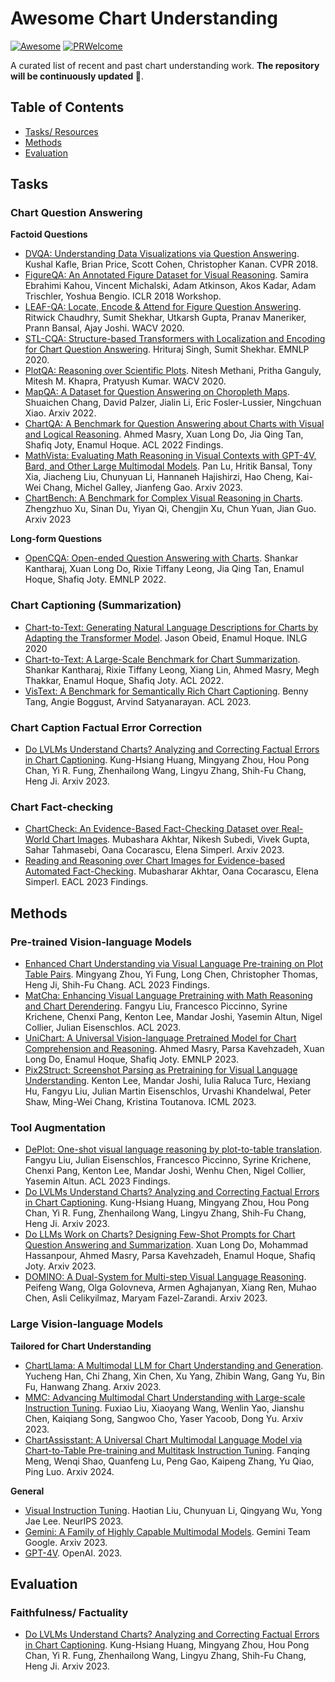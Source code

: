 # Awesome Chart Understanding

[![Awesome](https://cdn.rawgit.com/sindresorhus/awesome/d7305f38d29fed78fa85652e3a63e154dd8e8829/media/badge.svg)](https://github.com/sindresorhus/awesome)
[![PRWelcome](https://img.shields.io/badge/PRs-Welcome-red)](https://img.shields.io/badge/PRs-Welcome-red)

A curated list of recent and past chart understanding work. **The repository will be continuously updated 📝**.


## Table of Contents 
*  [Tasks/ Resources](#tasks)
*  [Methods](#methods)
*  [Evaluation](#evaluation)


## Tasks

### Chart Question Answering 

**Factoid Questions**

- [DVQA: Understanding Data Visualizations via Question Answering](https://openaccess.thecvf.com/content_cvpr_2018/papers/Kafle_DVQA_Understanding_Data_CVPR_2018_paper.pdf). Kushal Kafle, Brian Price, Scott Cohen, Christopher Kanan. CVPR 2018.
- [FigureQA: An Annotated Figure Dataset for Visual Reasoning](https://arxiv.org/abs/1710.07300). Samira Ebrahimi Kahou, Vincent Michalski, Adam Atkinson, Akos Kadar, Adam Trischler, Yoshua Bengio. ICLR 2018 Workshop.
- [LEAF-QA: Locate, Encode & Attend for Figure Question Answering](https://openaccess.thecvf.com/content_WACV_2020/papers/Chaudhry_LEAF-QA_Locate_Encode__Attend_for_Figure_Question_Answering_WACV_2020_paper.pdf). Ritwick Chaudhry, Sumit Shekhar, Utkarsh Gupta, Pranav Maneriker, Prann Bansal, Ajay Joshi. WACV 2020.
- [STL-CQA: Structure-based Transformers with Localization and Encoding for Chart Question Answering](https://aclanthology.org/2020.emnlp-main.264/). Hrituraj Singh, Sumit Shekhar. EMNLP 2020.
- [PlotQA: Reasoning over Scientific Plots](https://arxiv.org/abs/1909.00997). Nitesh Methani, Pritha Ganguly, Mitesh M. Khapra, Pratyush Kumar. WACV 2020.
- [MapQA: A Dataset for Question Answering on Choropleth Maps](https://arxiv.org/abs/2211.08545). Shuaichen Chang, David Palzer, Jialin Li, Eric Fosler-Lussier, Ningchuan Xiao. Arxiv 2022.
- [ChartQA: A Benchmark for Question Answering about Charts with Visual and Logical Reasoning](https://aclanthology.org/2022.findings-acl.177/). Ahmed Masry, Xuan Long Do, Jia Qing Tan, Shafiq Joty, Enamul Hoque. ACL 2022 Findings.
- [MathVista: Evaluating Math Reasoning in Visual Contexts with GPT-4V, Bard, and Other Large Multimodal Models](https://arxiv.org/abs/2310.02255). Pan Lu, Hritik Bansal, Tony Xia, Jiacheng Liu, Chunyuan Li, Hannaneh Hajishirzi, Hao Cheng, Kai-Wei Chang, Michel Galley, Jianfeng Gao. Arxiv 2023.
- [ChartBench: A Benchmark for Complex Visual Reasoning in Charts](https://arxiv.org/abs/2312.15915). Zhengzhuo Xu, Sinan Du, Yiyan Qi, Chengjin Xu, Chun Yuan, Jian Guo. Arxiv 2023



**Long-form Questions**  

- [OpenCQA: Open-ended Question Answering with Charts](https://aclanthology.org/2022.emnlp-main.811/). Shankar Kantharaj, Xuan Long Do, Rixie Tiffany Leong, Jia Qing Tan, Enamul Hoque, Shafiq Joty. EMNLP 2022.

### Chart Captioning (Summarization)

- [Chart-to-Text: Generating Natural Language Descriptions for Charts by Adapting the Transformer Model](https://aclanthology.org/2020.inlg-1.20/). Jason Obeid, Enamul Hoque. INLG 2020
- [Chart-to-Text: A Large-Scale Benchmark for Chart Summarization](https://aclanthology.org/2022.acl-long.277/). Shankar Kantharaj, Rixie Tiffany Leong, Xiang Lin, Ahmed Masry, Megh Thakkar, Enamul Hoque, Shafiq Joty. ACL 2022.
- [VisText: A Benchmark for Semantically Rich Chart Captioning](https://aclanthology.org/2023.acl-long.401/). Benny Tang, Angie Boggust, Arvind Satyanarayan. ACL 2023.

### Chart Caption Factual Error Correction

- [Do LVLMs Understand Charts? Analyzing and Correcting Factual Errors in Chart Captioning](https://arxiv.org/abs/2312.10160). Kung-Hsiang Huang, Mingyang Zhou, Hou Pong Chan, Yi R. Fung, Zhenhailong Wang, Lingyu Zhang, Shih-Fu Chang, Heng Ji. Arxiv 2023.


### Chart Fact-checking

- [ChartCheck: An Evidence-Based Fact-Checking Dataset over Real-World Chart Images](https://arxiv.org/abs/2311.07453). Mubashara Akhtar, Nikesh Subedi, Vivek Gupta, Sahar Tahmasebi, Oana Cocarascu, Elena Simperl. Arxiv 2023.
- [Reading and Reasoning over Chart Images for Evidence-based Automated Fact-Checking](https://arxiv.org/abs/2301.11843). Mubasharar Akhtar, Oana Cocarascu, Elena Simperl. EACL 2023 Findings.
  
## Methods

### Pre-trained Vision-language Models

- [Enhanced Chart Understanding via Visual Language Pre-training on Plot Table Pairs](https://aclanthology.org/2023.findings-acl.85/). Mingyang Zhou, Yi Fung, Long Chen, Christopher Thomas, Heng Ji, Shih-Fu Chang. ACL 2023 Findings.
- [MatCha: Enhancing Visual Language Pretraining with Math Reasoning and Chart Derendering](https://aclanthology.org/2023.acl-long.714/). Fangyu Liu, Francesco Piccinno, Syrine Krichene, Chenxi Pang, Kenton Lee, Mandar Joshi, Yasemin Altun, Nigel Collier, Julian Eisenschlos. ACL 2023.
- [UniChart: A Universal Vision-language Pretrained Model for Chart Comprehension and Reasoning](https://aclanthology.org/2023.emnlp-main.906/). Ahmed Masry, Parsa Kavehzadeh, Xuan Long Do, Enamul Hoque, Shafiq Joty. EMNLP 2023.
- [Pix2Struct: Screenshot Parsing as Pretraining for Visual Language Understanding](https://proceedings.mlr.press/v202/lee23g/lee23g.pdf). Kenton Lee, Mandar Joshi, Iulia Raluca Turc, Hexiang Hu, Fangyu Liu, Julian Martin Eisenschlos, Urvashi Khandelwal, Peter Shaw, Ming-Wei Chang, Kristina Toutanova. ICML 2023.

### Tool Augmentation
- [DePlot: One-shot visual language reasoning by plot-to-table translation](https://aclanthology.org/2023.findings-acl.660/). Fangyu Liu, Julian Eisenschlos, Francesco Piccinno, Syrine Krichene, Chenxi Pang, Kenton Lee, Mandar Joshi, Wenhu Chen, Nigel Collier, Yasemin Altun. ACL 2023 Findings.
- [Do LVLMs Understand Charts? Analyzing and Correcting Factual Errors in Chart Captioning](https://arxiv.org/abs/2312.10160). Kung-Hsiang Huang, Mingyang Zhou, Hou Pong Chan, Yi R. Fung, Zhenhailong Wang, Lingyu Zhang, Shih-Fu Chang, Heng Ji. Arxiv 2023.
- [Do LLMs Work on Charts? Designing Few-Shot Prompts for Chart Question Answering and Summarization](https://arxiv.org/abs/2312.10610). Xuan Long Do, Mohammad Hassanpour, Ahmed Masry, Parsa Kavehzadeh, Enamul Hoque, Shafiq Joty. Arxiv 2023.
- [DOMINO: A Dual-System for Multi-step Visual Language Reasoning](https://arxiv.org/abs/2310.02804). Peifeng Wang, Olga Golovneva, Armen Aghajanyan, Xiang Ren, Muhao Chen, Asli Celikyilmaz, Maryam Fazel-Zarandi. Arxiv 2023. 



### Large Vision-language Models 

**Tailored for Chart Understanding** 
- [ChartLlama: A Multimodal LLM for Chart Understanding and Generation](https://arxiv.org/abs/2311.16483). Yucheng Han, Chi Zhang, Xin Chen, Xu Yang, Zhibin Wang, Gang Yu, Bin Fu, Hanwang Zhang. Arxiv 2023.
- [MMC: Advancing Multimodal Chart Understanding with Large-scale Instruction Tuning](https://arxiv.org/abs/2311.10774). Fuxiao Liu, Xiaoyang Wang, Wenlin Yao, Jianshu Chen, Kaiqiang Song, Sangwoo Cho, Yaser Yacoob, Dong Yu. Arxiv 2023.
- [ChartAssisstant: A Universal Chart Multimodal Language Model via Chart-to-Table Pre-training and Multitask Instruction Tuning](https://arxiv.org/abs/2401.02384). Fanqing Meng, Wenqi Shao, Quanfeng Lu, Peng Gao, Kaipeng Zhang, Yu Qiao, Ping Luo. Arxiv 2024.

**General**

- [Visual Instruction Tuning](https://arxiv.org/abs/2304.08485). Haotian Liu, Chunyuan Li, Qingyang Wu, Yong Jae Lee. NeurIPS 2023.
- [Gemini: A Family of Highly Capable Multimodal Models](https://arxiv.org/abs/2312.11805). Gemini Team Google. Arxiv 2023.
- [GPT-4V](https://openai.com/research/gpt-4v-system-card). OpenAI. 2023.


## Evaluation

### Faithfulness/ Factuality

- [Do LVLMs Understand Charts? Analyzing and Correcting Factual Errors in Chart Captioning](https://arxiv.org/abs/2312.10160). Kung-Hsiang Huang, Mingyang Zhou, Hou Pong Chan, Yi R. Fung, Zhenhailong Wang, Lingyu Zhang, Shih-Fu Chang, Heng Ji. Arxiv 2023.

